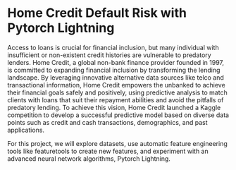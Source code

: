# Home Credit Default Risk with Pytorch Lightning
Access to loans is crucial for financial inclusion, but many individual
with insufficient or non-existent credit histories are vulnerable to 
predatory lenders. Home Credit, a global non-bank finance provider founded in 1997, is committed to expanding financial inclusion by transforming the lending landscape. By leveraging innovative alternative data sources like telco and transactional information, Home Credit empowers the unbanked to achieve their financial goals safely and positively, using predictive analysis to match clients with loans that suit their repayment abilities and avoid the pitfalls of predatory lending. To achieve this vision, Home Credit launched a Kaggle competition to develop a successful predictive model based on diverse data points such as credit and cash transactions, demographics, and past applications.

For this project, we will explore datasets, use automatic feature engineering tools like featuretools to create new features, and experiment with an advanced neural network algorithms, Pytorch Lightning. 
